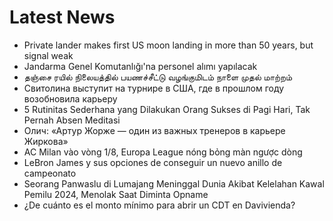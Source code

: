 # Latest News
-  Private lander makes first US moon landing in more than 50 years, but signal weak
-  Jandarma Genel Komutanlığı'na personel alımı yapılacak
-  தஞ்சை ரயில் நிலையத்தில் பயணச்சீட்டு வழங்குமிடம் நாளை முதல் மாற்றம்
-  Свитолина выступит на турнире в США, где в прошлом году возобновила карьеру
-  5 Rutinitas Sederhana yang Dilakukan Orang Sukses di Pagi Hari, Tak Pernah Absen Meditasi
-  Олич: «Артур Жорже — один из важных тренеров в карьере Жиркова»
-  AC Milan vào vòng 1/8, Europa League nóng bỏng màn ngược dòng
-  LeBron James y sus opciones de conseguir un nuevo anillo de campeonato
-  Seorang Panwaslu di Lumajang Meninggal Dunia Akibat Kelelahan Kawal Pemilu 2024, Menolak Saat Diminta Opname
-  ¿De cuánto es el monto mínimo para abrir un CDT en Davivienda?
